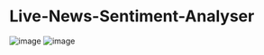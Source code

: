 # Live-News-Sentiment-Analyser
![image](https://github.com/user-attachments/assets/0958a5a3-4e8f-470c-9e92-cba18963d136)
![image](https://github.com/user-attachments/assets/90844346-fce3-4a79-966d-4c7113e4afcb)
